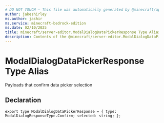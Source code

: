 ```yaml
---
# DO NOT TOUCH — This file was automatically generated by @minecraft/api-docs-generator, to report problems file an issue at https://github.com/Mojang/minecraft-scripting-libraries
author: jakeshirley
ms.author: jashir
ms.service: minecraft-bedrock-edition
ms.date: 02/10/2025
title: minecraft/server-editor.ModalDialogDataPickerResponse Type Alias
description: Contents of the @minecraft/server-editor.ModalDialogDataPickerResponse type alias.
---
```

# ModalDialogDataPickerResponse Type Alias

Payloads that confirm data picker selection

## Declaration
`export type ModalDialogDataPickerResponse = {
    type: ModalDialogResponseType.Confirm;
    selected: string;
};`
